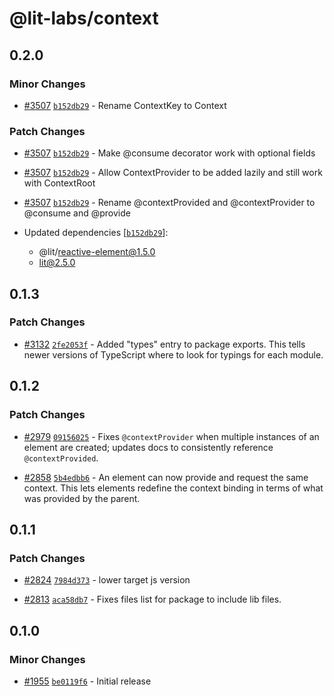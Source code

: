 # @lit-labs/context

## 0.2.0

### Minor Changes

- [#3507](https://github.com/lit/lit/pull/3507) [`b152db29`](https://github.com/lit/lit/commit/b152db291932aa25356543395251a9b42e12292d) - Rename ContextKey to Context

### Patch Changes

- [#3507](https://github.com/lit/lit/pull/3507) [`b152db29`](https://github.com/lit/lit/commit/b152db291932aa25356543395251a9b42e12292d) - Make @consume decorator work with optional fields

- [#3507](https://github.com/lit/lit/pull/3507) [`b152db29`](https://github.com/lit/lit/commit/b152db291932aa25356543395251a9b42e12292d) - Allow ContextProvider to be added lazily and still work with ContextRoot

- [#3507](https://github.com/lit/lit/pull/3507) [`b152db29`](https://github.com/lit/lit/commit/b152db291932aa25356543395251a9b42e12292d) - Rename @contextProvided and @contextProvider to @consume and @provide

- Updated dependencies [[`b152db29`](https://github.com/lit/lit/commit/b152db291932aa25356543395251a9b42e12292d)]:
  - @lit/reactive-element@1.5.0
  - lit@2.5.0

## 0.1.3

### Patch Changes

- [#3132](https://github.com/lit/lit/pull/3132) [`2fe2053f`](https://github.com/lit/lit/commit/2fe2053fe04e7226e5fa4e8b730e91a62a547b27) - Added "types" entry to package exports. This tells newer versions of TypeScript where to look for typings for each module.

## 0.1.2

### Patch Changes

- [#2979](https://github.com/lit/lit/pull/2979) [`09156025`](https://github.com/lit/lit/commit/0915602543cd211be19ffd2f54e0082df7ac5ea4) - Fixes `@contextProvider` when multiple instances of an element are created; updates docs to consistently reference `@contextProvided`.

- [#2858](https://github.com/lit/lit/pull/2858) [`5b4edbb6`](https://github.com/lit/lit/commit/5b4edbb6b602f3c40034ebe629b94b2e51ac0c1e) - An element can now provide and request the same context. This lets elements
  redefine the context binding in terms of what was provided by the parent.

## 0.1.1

### Patch Changes

- [#2824](https://github.com/lit/lit/pull/2824) [`7984d373`](https://github.com/lit/lit/commit/7984d373f2932453cc7a5478c4569b73e47e6d2c) - lower target js version

- [#2813](https://github.com/lit/lit/pull/2813) [`aca58db7`](https://github.com/lit/lit/commit/aca58db7bfd71debcf9b5b3b62ff273a574ddf91) - Fixes files list for package to include lib files.

## 0.1.0

### Minor Changes

- [#1955](https://github.com/lit/lit/pull/1955) [`be0119f6`](https://github.com/lit/lit/commit/be0119f6e130b4af9a17be36b0d8ba220a35b5a0) - Initial release
